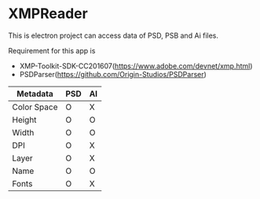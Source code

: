 # XMPReader

This is electron project can access data of PSD, PSB and Ai files.

Requirement for this app is
* XMP-Toolkit-SDK-CC201607(https://www.adobe.com/devnet/xmp.html)
* PSDParser(https://github.com/Origin-Studios/PSDParser)

Metadata |PSD | AI | 
----|---- | -----
Color Space | O | X |
Height |  O  |  O |
Width | O | O |
DPI | O | X |
Layer | O | X |
Name | O | O |
Fonts | O | X |
